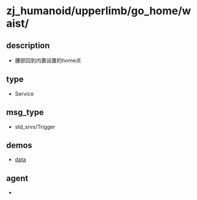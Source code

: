 
# zj_humanoid/upperlimb/go_home/waist/

## description
- 腰部回到内置设置的home点


## type
- Service

## msg_type
- std_srvs/Trigger

## demos
- [data](./data.yaml)


## agent
- 



